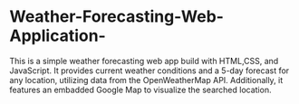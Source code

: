 # Weather-Forecasting-Web-Application-
This is a simple weather forecasting web app build with HTML,CSS, and JavaScript. It provides current weather conditions and a 5-day forecast for any location, utilizing data from the OpenWeatherMap API. Additionally, it features an embadded  Google Map to visualize the searched location.
